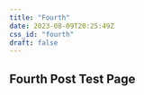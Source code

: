 ```yaml
---
title: "Fourth"
date: 2023-08-09T20:25:49Z
css_id: "fourth"
draft: false 
---
```

## Fourth Post Test Page
